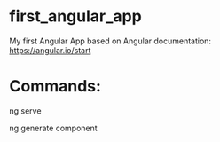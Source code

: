 # first_angular_app

My first Angular App based on Angular documentation: https://angular.io/start


# Commands:

ng serve

ng generate component <component name>
